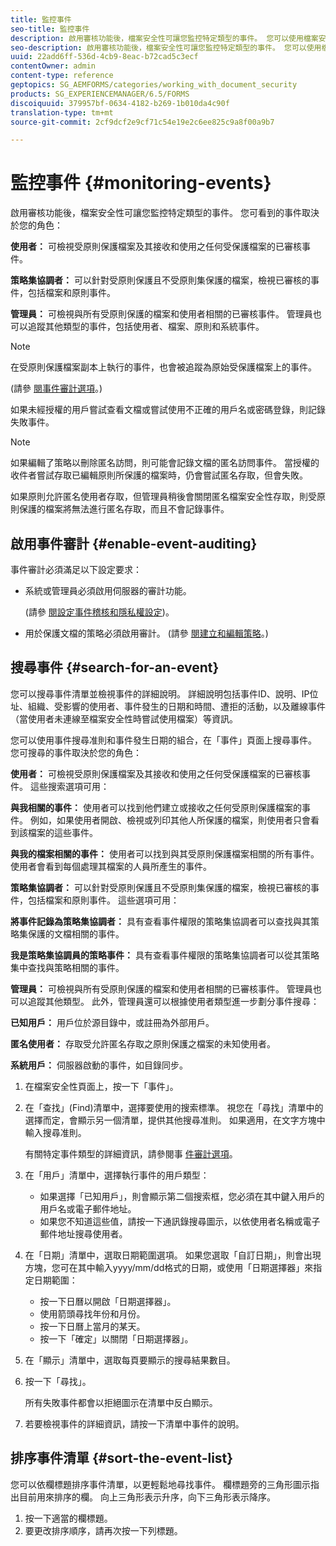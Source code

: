 ```yaml
---
title: 監控事件
seo-title: 監控事件
description: 啟用審核功能後，檔案安全性可讓您監控特定類型的事件。 您可以使用檔案安全性，輕鬆搜尋並排序事件清單。
seo-description: 啟用審核功能後，檔案安全性可讓您監控特定類型的事件。 您可以使用檔案安全性，輕鬆搜尋並排序事件清單。
uuid: 22add6ff-536d-4cb9-8eac-b72cad5c3ecf
contentOwner: admin
content-type: reference
geptopics: SG_AEMFORMS/categories/working_with_document_security
products: SG_EXPERIENCEMANAGER/6.5/FORMS
discoiquuid: 379957bf-0634-4182-b269-1b010da4c90f
translation-type: tm+mt
source-git-commit: 2cf9dcf2e9cf71c54e19e2c6ee825c9a8f00a9b7

---
```



# 監控事件 {#monitoring-events}

啟用審核功能後，檔案安全性可讓您監控特定類型的事件。 您可看到的事件取決於您的角色：

**使用者：** 可檢視受原則保護檔案及其接收和使用之任何受保護檔案的已審核事件。

**策略集協調者：** 可以針對受原則保護且不受原則集保護的檔案，檢視已審核的事件，包括檔案和原則事件。

**管理員：** 可檢視與所有受原則保護的檔案和使用者相關的已審核事件。 管理員也可以追蹤其他類型的事件，包括使用者、檔案、原則和系統事件。

>[!NOTE]
>
>在受原則保護檔案副本上執行的事件，也會被追蹤為原始受保護檔案上的事件。

(請參 [閱事件審計選項](/help/forms/using/admin-help/configuring-client-server-options.md#event-auditing-options)。)

如果未經授權的用戶嘗試查看文檔或嘗試使用不正確的用戶名或密碼登錄，則記錄失敗事件。

>[!NOTE]
>
>如果編輯了策略以刪除匿名訪問，則可能會記錄文檔的匿名訪問事件。 當授權的收件者嘗試存取已編輯原則所保護的檔案時，仍會嘗試匿名存取，但會失敗。

如果原則允許匿名使用者存取，但管理員稍後會關閉匿名檔案安全性存取，則受原則保護的檔案將無法進行匿名存取，而且不會記錄事件。

## 啟用事件審計 {#enable-event-auditing}

事件審計必須滿足以下設定要求：

* 系統或管理員必須啟用伺服器的審計功能。

   (請參 [閱設定事件稽核和隱私權設定](/help/forms/using/admin-help/configuring-client-server-options.md#configuring-event-auditing-and-privacy-settings))。

* 用於保護文檔的策略必須啟用審計。 (請參 [閱建立和編輯策略](/help/forms/using/admin-help/creating-policies.md#creating-and-editing-policies)。)

## 搜尋事件 {#search-for-an-event}

您可以搜尋事件清單並檢視事件的詳細說明。 詳細說明包括事件ID、說明、IP位址、組織、受影響的使用者、事件發生的日期和時間、遭拒的活動，以及離線事件（當使用者未連線至檔案安全性時嘗試使用檔案）等資訊。

您可以使用事件搜尋准則和事件發生日期的組合，在「事件」頁面上搜尋事件。 您可搜尋的事件取決於您的角色：

**使用者：** 可檢視受原則保護檔案及其接收和使用之任何受保護檔案的已審核事件。 這些搜索選項可用：

**與我相關的事件：** 使用者可以找到他們建立或接收之任何受原則保護檔案的事件。 例如，如果使用者開啟、檢視或列印其他人所保護的檔案，則使用者只會看到該檔案的這些事件。

**與我的檔案相關的事件：** 使用者可以找到與其受原則保護檔案相關的所有事件。 使用者會看到每個處理其檔案的人員所產生的事件。

**策略集協調者：** 可以針對受原則保護且不受原則集保護的檔案，檢視已審核的事件，包括檔案和原則事件。 這些選項可用：

**將事件記錄為策略集協調者：** 具有查看事件權限的策略集協調者可以查找與其策略集保護的文檔相關的事件。

**我是策略集協調員的策略事件：** 具有查看事件權限的策略集協調者可以從其策略集中查找與策略相關的事件。

**管理員：** 可檢視與所有受原則保護的檔案和使用者相關的已審核事件。 管理員也可以追蹤其他類型。 此外，管理員還可以根據使用者類型進一步劃分事件搜尋：

**已知用戶：** 用戶位於源目錄中，或註冊為外部用戶。

**匿名使用者：** 存取受允許匿名存取之原則保護之檔案的未知使用者。

**系統用戶：** 伺服器啟動的事件，如目錄同步。

1. 在檔案安全性頁面上，按一下「事件」。
1. 在「查找」(Find)清單中，選擇要使用的搜索標準。 視您在「尋找」清單中的選擇而定，會顯示另一個清單，提供其他搜尋准則。 如果適用，在文字方塊中輸入搜尋准則。

   有關特定事件類型的詳細資訊，請參閱事 [件審計選項](/help/forms/using/admin-help/configuring-client-server-options.md#event-auditing-options)。

1. 在「用戶」清單中，選擇執行事件的用戶類型：

   * 如果選擇「已知用戶」，則會顯示第二個搜索框，您必須在其中鍵入用戶的用戶名或電子郵件地址。
   * 如果您不知道這些值，請按一下通訊錄搜尋圖示，以依使用者名稱或電子郵件地址搜尋使用者。

1. 在「日期」清單中，選取日期範圍選項。 如果您選取「自訂日期」，則會出現方塊，您可在其中輸入yyyy/mm/dd格式的日期，或使用「日期選擇器」來指定日期範圍：

   * 按一下日曆以開啟「日期選擇器」。
   * 使用箭頭尋找年份和月份。
   * 按一下日曆上當月的某天。
   * 按一下「確定」以關閉「日期選擇器」。

1. 在「顯示」清單中，選取每頁要顯示的搜尋結果數目。
1. 按一下「尋找」。

   所有失敗事件都會以拒絕圖示在清單中反白顯示。

1. 若要檢視事件的詳細資訊，請按一下清單中事件的說明。

## 排序事件清單 {#sort-the-event-list}

您可以依欄標題排序事件清單，以更輕鬆地尋找事件。 欄標題旁的三角形圖示指出目前用來排序的欄。 向上三角形表示升序，向下三角形表示降序。

1. 按一下適當的欄標題。
1. 要更改排序順序，請再次按一下列標題。

